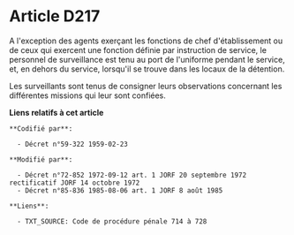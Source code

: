 # Article D217

A l'exception des agents exerçant les fonctions de chef d'établissement ou de ceux qui exercent une fonction définie par
instruction de service, le personnel de surveillance est tenu au port de l'uniforme pendant le service, et, en dehors du
service, lorsqu'il se trouve dans les locaux de la détention.

Les surveillants sont tenus de consigner leurs observations concernant les différentes missions qui leur sont confiées.

**Liens relatifs à cet article**

	**Codifié par**:

	  - Décret n°59-322 1959-02-23

	**Modifié par**:

	  - Décret n°72-852 1972-09-12 art. 1 JORF 20 septembre 1972 rectificatif JORF 14 octobre 1972
	  - Décret n°85-836 1985-08-06 art. 1 JORF 8 août 1985

	**Liens**:

	  - TXT_SOURCE: Code de procédure pénale 714 à 728
